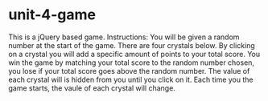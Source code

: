 # unit-4-game
This  is a jQuery based game.
Instructions:
 You will be given a random number at the start of the game.
 There are four crystals below. By clicking on a crystal you will add a specific amount of points to your total score.
 You win the game by matching your total score to the random number chosen, you lose if your total score goes above the random number.
 The value of each crystal will is hidden from you until you click on it.
 Each time you the game starts, the vaule of each crystal will change.
